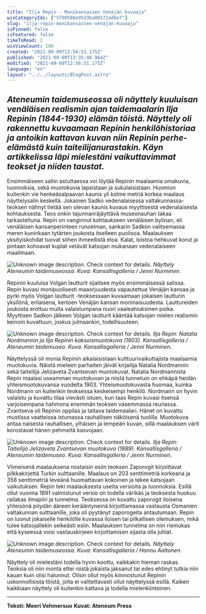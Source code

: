 ```yaml
---
title: "Ilja Repin - Monikansaisen Venäjän kuvaaja"
wixCategoryIds: ["5f90588e95d3ba00172ad6e7"]
slug: "ilja-repin-monikansaisen-venäjän-kuvaaja"
isPinned: false
isFeatured: false
timeToRead: 2
wixViewCount: 100
created: "2021-09-09T12:56:51.175Z"
published: "2021-09-09T13:35:40.964Z"
modified: "2021-09-09T12:56:51.175Z"
language: "en"
layout: "../../layouts/BlogPost.astro"
---
```

*Ateneumin taidemuseossa oli näyttely kuuluisan venäläisen realismin ajan taidemaalarin Ilja Repinin (1844-1930) elämän töistä. Näyttely oli rakennettu kuvaamaan Repinin henkilöhistoriaa ja antoikin kattavan kuvan niin Repinin perhe-elämästä kuin taiteilijanurastakin. Käyn artikkelissa läpi mielestäni vaikuttavimmat teokset ja niiden taustat.*
---

Ensimmäiseen saliin astuttaessa voi löytää Repinin maalaamia omakuvia, luonnoksia, sekä muotokuvia lapsistaan ja sukulaisistaan. Huomion kuitenkin vie henkeäsalpaavan kaunis yli kolme metriä korkea maalaus näyttelysalin keskellä. Jokainen Sadko vedenalaisessa valtakunnassa-teoksen nähnyt tietää sen olevan kaunis kuvaus myyttisestä vedenalaisesta kohtauksesta. Teos onkin tajunnanräjäyttävä museonauhan takaa tarkasteltuna. Repin on vanginnut kohtaukseen venäläisen bylinan, eli venäläisen kansanperinteen runoelman, sankarin Sadkon valitsemassa meren kuninkaan tytärten joukosta itselleen puolisoa. Maalauksen yksityiskohdat tuovat siihen ihmeellistä eloa. Kalat, loistoa hehkuvat korut ja pintaan kohoavat kuplat vetävät katsojan mukanaan vedenalaiseen maailmaan. 

![Unknown image description. Check context for details.](https://static.wixstatic.com/media/07242a_820c257fb7b84415a05875ead0423ac0~mv2.jpg) <!-- Original name: ilja_repin_meeri1.jpg -->
*Näyttely Ateneumin taidemuseossa. Kuva: Kansallisgalleria / Jenni Nurminen.*

Repinin kuuluisa Volgan lautturit sijaitsee myös ensimmäisessä salissa. Repin kuvasi monipuolisesti maaorjuudesta vapautettua Venäjän kansaa ja pyrki myös Volgan lautturit -teoksessaan kuvaamaan jokaisen lautturin yksilönä, erilaisena, kertoen Venäjän kansan moninaisuudesta. Lauttureiden joukosta erottuu muita valaistumpana nuori vaaleahiuksinen poika. Myyttisen Sadkon jälkeen Volgan lautturit kääntää katsojan mielen realismin keinoin kuvattuun, joskus julmaankin, todellisuuteen. 


![Unknown image description. Check context for details.](https://static.wixstatic.com/media/07242a_7075d2e0a4c144a8924b8a4df404e831~mv2.jpg) <!-- Original name: ilja_repin_meeri2.jpg -->
*Ilja Repin: Natalia Nordmannin ja Ilja Repinin kaksoismuotokuva (1903). Kansallisgalleria / Ateneumin taidemuseo. Kuva: Kansallisgalleria / Jenni Nurminen.*

Näyttelyssä oli monia Repinin aikalaisistaan kulttuurivaikuttajista maalaamia muotokuvia. Näistä mieleen parhaiten jäivät kirjailija Natalia Nordmannin sekä taiteilija Jelizaveta Zvantsevan muotokuvat. Natalia Nordmannista Repin maalasi useamman muotokuvan ja niistä tunnetuin on ehkäpä heidän yhteismuotokuvansa vuodelta 1903. Yhteismuotokuvasta huomaa, kuinka Nordmann on kuitenkin teoksessa keskeisempi henkilö. Nordmann on hyvin valaistu ja kuvattu tilaa vievästi istuen, kun taas Repin kuvasi itsensä varjoisempana hahmona enemmän teoksen vasemmassa reunassa. Zvantseva oli Repinin oppilas ja taitava taidemaalari. Hänet on kuvattu mustissa vaatteissa istumassa rauhallisen näköisenä tuolilla. Muotokuva antaa naisesta rauhallisen, ylhäisen ja lempeän kuvan, sillä maalauksen värit korostavat hänen pehmeitä kasvojaan.


![Unknown image description. Check context for details.](https://static.wixstatic.com/media/07242a_9c431f17ac5f4868bbc1c97a2614148e~mv2.jpg) <!-- Original name: ilja_repin_meeri3.jpg -->
*Ilja Repin: Taiteilija Jelizaveta Zvantsevan muotokuva (1889). Kansallisgalleria / Ateneumin taidemuseo. Kuva: Kansallisgalleria / Jenni Nurminen.*

Viimeisenä maalauksena nostaisin esiin teoksen Zaporogit kirjoittavat pilkkakirjettä Turkin sulttaanille. Maalaus on 203 senttimetriä korkeana ja 358 senttimetriä leveänä huomattavan kokoinen ja tekee katsojaan vaikutuksen. Repin teki maalauksesta useita versioita ja luonnoksia. Esillä ollut vuonna 1891 valmistunut versio on todella värikäs ja teoksesta huokuu railakas ilmapiiri ja tunnelma. Teoksessa on kuvattu zaporogit iloisena yhteisönä pöydän ääreen kerääntyneinä kirjoittamassa vastausta Osmanien valtakunnan sulttaanille, joka oli pyytänyt zaporogeita antautumaan. Repin on luonut jokaiselle henkilölle kuvassa iloisen tai pilkallisen olemuksen, mikä tulee katsojallekin selkeästi esiin. Maalauksen tunnelma on niin riemukas että kyseessä voisi vastauskirjeen kirjoittamisen sijasta olla juhlat.


![Unknown image description. Check context for details.](https://static.wixstatic.com/media/07242a_59c4e5f351c444ffa536fa8d85ac2f9e~mv2.jpg) <!-- Original name: ilja_repin_meeri4.jpg -->
*Näyttely Ateneumin taidemuseossa. Kuva: Kansallisgalleria / Hannu Aaltonen.*

Näyttely oli mielestäni todella hyvin koottu, vaikkakin hieman raskas. Teoksia oli niin monta ettei niistä jokaista jaksanut tai edes ehtinyt tutkia niin kauan kuin olisi halunnut. Olisin ollut myös kiinnostunut Repinin uskonnollisista töistä, joita ei valitettavasti ollut näyttelyssä esillä. Kaiken kaikkiaan näyttely oli kuitenkin kattava ja todella mielenkiintoinen.


---


**Teksti: Meeri Vehmersuo**
**Kuvat: Ateneum Press**

